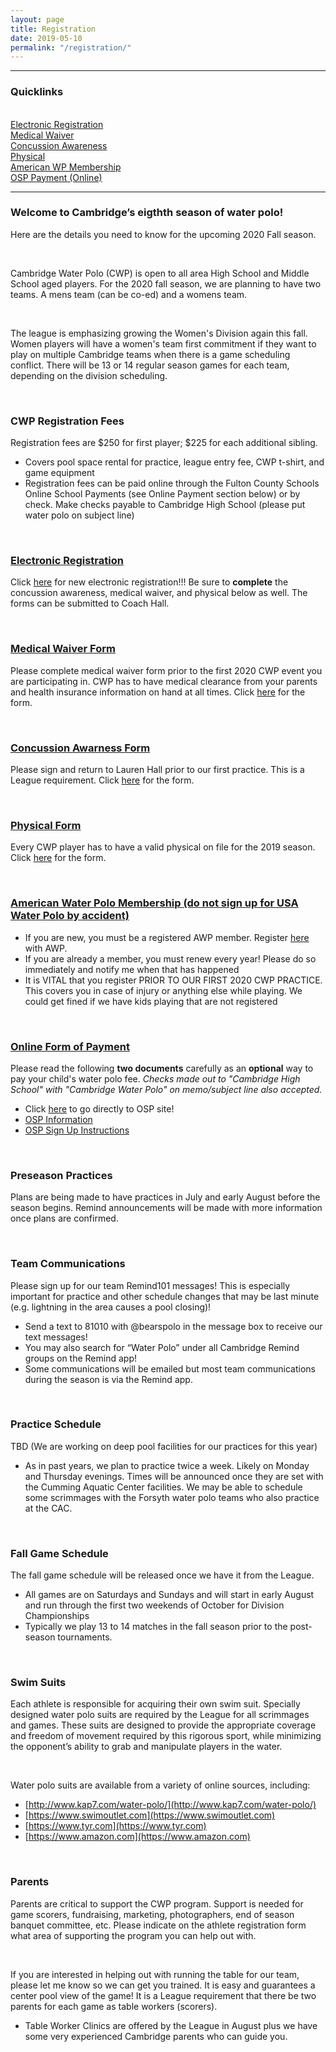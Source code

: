 ```yaml
---
layout: page
title: Registration
date: 2019-05-10
permalink: "/registration/"
---
```


---
### Quicklinks
<br>

<div class="row">
<div class="col-md-3 mb-2">
<a href="https://docs.google.com/forms/d/e/1FAIpQLScgC46_tFW3qXUPwKhohE4no6tlZSR_bsqFjWWoJaDeu0sLmw/viewform" class="btn btn-light active w-100" role="button" aria-pressed="true">Electronic Registration</a>
</div>

<div class="col-md-3 mb-2">
<a href="/assets/docs/Medical-Waiver.pdf" class="btn btn-light active w-100 p-10" role="button" aria-pressed="true">Medical Waiver</a>
</div>

<div class="col-md-3 mb-2">
<a href="/assets/docs/Concussion-Awareness.pdf" class="btn btn-light active w-100 p-10" role="button" aria-pressed="true">Concussion Awareness</a>
</div>

<div class="col-md-3 mb-2">
<a href="/assets/docs/CWP-Physical-Form.pdf" class="btn btn-light active w-100" role="button" aria-pressed="true">Physical</a>
</div>
</div>

<div class="row">
<div class="col-md-3 mb-2">
<a href="http://www.americanwaterpolo.org/join-now" class="btn btn-light active w-100" role="button" aria-pressed="true">American WP Membership</a>
</div>

<div class="col-md-3">
<a href="http://osp.osmsinc.com/fultonga" class="btn btn-dark active w-100" role="button" aria-pressed="true">OSP Payment (Online)</a>
</div>
</div>

<hr>

### Welcome to Cambridge’s eigthth season of water polo! 
Here are the details you need to know for the upcoming 2020 Fall season.

<br>

Cambridge Water Polo (CWP) is open to all area High School and Middle School aged players.  For the 2020 fall season, we are planning to have two teams.  A mens team (can be co-ed) and a womens team.  

<br>

The league is emphasizing growing the Women's Division again this fall.  Women players will have a women's team first commitment if they want to play on multiple Cambridge teams when there is a game scheduling conflict.  There will be 13 or 14 regular season games for each team, depending on the division scheduling.

<br>

### CWP Registration Fees
Registration fees are $250 for first player; $225 for each additional sibling.
- Covers pool space rental for practice, league entry fee, CWP t-shirt, and game equipment
- Registration fees can be paid online through the Fulton County Schools Online School Payments (see Online Payment section below) or by check.  Make checks payable to Cambridge High School (please put water polo on subject line)

<br>

### [Electronic Registration](https://docs.google.com/forms/d/e/1FAIpQLScgC46_tFW3qXUPwKhohE4no6tlZSR_bsqFjWWoJaDeu0sLmw/viewform)
Click [here](https://docs.google.com/forms/d/e/1FAIpQLScgC46_tFW3qXUPwKhohE4no6tlZSR_bsqFjWWoJaDeu0sLmw/viewform) for new electronic registration!!! Be sure to **complete** the concussion awareness, medical waiver, and physical below as well. The forms can be submitted to Coach Hall.

<br>

### [Medical Waiver Form](/assets/docs/Medical-Waiver.pdf)
Please complete medical waiver form prior to the first 2020 CWP event you are participating in. CWP has to have medical clearance from your parents and health insurance information on hand at all times. Click [here](/assets/docs/Medical-Waiver.pdf) for the form.

<br>

### [Concussion Awarness Form](/assets/docs/Concussion-Awareness.pdf)
Please sign and return to Lauren Hall prior to our first practice.  This is a League requirement.  Click [here](/assets/docs/Concussion-Awareness.pdf) for the form.

<br>

### [Physical Form](/assets/docs/CWP-Physical-Form.pdf)
Every CWP player has to have a valid physical on file for the 2019 season. Click [here](/assets/docs/CWP-Physical-Form.pdf) for the form.

<br>

### [American Water Polo Membership (do not sign up for USA Water Polo by accident)](http://www.americanwaterpolo.org/join-now)
- If you are new, you must be a registered AWP member.  Register [here](http://www.americanwaterpolo.org/join-now) with AWP.
- If you are already a member, you must renew every year! Please do so immediately and notify me when that has happened 
- It is VITAL that you register PRIOR TO OUR FIRST 2020 CWP PRACTICE. This covers you in case of injury or anything else while playing. We could get fined if we have kids playing that are not registered

<br>

### [Online Form of Payment](http://osp.osmsinc.com/fultonga)
Please read the following **two documents** carefully as an **optional** way to pay your child's water polo fee. *Checks made out to "Cambridge High School" with "Cambridge Water Polo" on memo/subject line also accepted.*
- Click [here](http://osp.osmsinc.com/fultonga) to go directly to OSP site!
- [OSP Information](/assets/docs/OSP-Parent-Notification-Fulton.pdf)
- [OSP Sign Up Instructions](/assets/docs/OSP-Parent-Purchase-Fulton.pdf)

<br>

### Preseason Practices
Plans are being made to have practices in July and early August before the season begins.  Remind announcements will be made with more information once plans are confirmed.  

<br>

### Team Communications
Please sign up for our team Remind101 messages! This is especially important for practice and other schedule changes that may be last minute (e.g. lightning in the area causes a pool closing)!
- Send a text to 81010 with @bearspolo in the message box to receive our text messages!
- You may also search for “Water Polo” under all Cambridge Remind groups on the Remind app!
- Some communications will be emailed but most team communications during the season is via the Remind app.

<br>

### Practice Schedule
TBD (We are working on deep pool facilities for our practices for this year)
- As in past years, we plan to practice twice a week.  Likely on Monday and Thursday evenings.  Times will be announced once they are set with the Cumming Aquatic Center facilities.  We may be able to schedule some scrimmages with the Forsyth water polo teams who also practice at the CAC.

<br>

### Fall Game Schedule
The fall game schedule will be released once we have it from the League.
- All games are on Saturdays and Sundays and will start in early August and run through the first two weekends of October for Division Championships
- Typically we play 13 to 14 matches in the fall season prior to the post-season tournaments.

<br>

### Swim Suits
Each athlete is responsible for acquiring their own swim suit.  Specially designed water polo suits are required by the League for all scrimmages and games. These suits are designed to provide the appropriate coverage and freedom of movement required by this rigorous sport, while minimizing the opponent’s ability to grab and manipulate players in the water.

<br>

Water polo suits are available from a variety of online sources, including:
- [http://www.kap7.com/water-polo/](http://www.kap7.com/water-polo/)
- [https://www.swimoutlet.com](https://www.swimoutlet.com)
- [https://www.tyr.com](https://www.tyr.com)
- [https://www.amazon.com](https://www.amazon.com)

<br>

### Parents
Parents are critical to support the CWP program.  Support is needed for game scorers, fundraising, marketing, photographers, end of season banquet committee, etc.  Please indicate on the athlete registration form what area of supporting the program you can help out with.

<br>

If you are interested in helping out with running the table for our team, please let me know so we can get you trained.  It is easy and guarantees a center pool view of the game!  It is a League requirement that there be two parents for each game as table workers (scorers).  
- Table Worker Clinics are offered by the League in August plus we have some very experienced Cambridge parents who can guide you.
